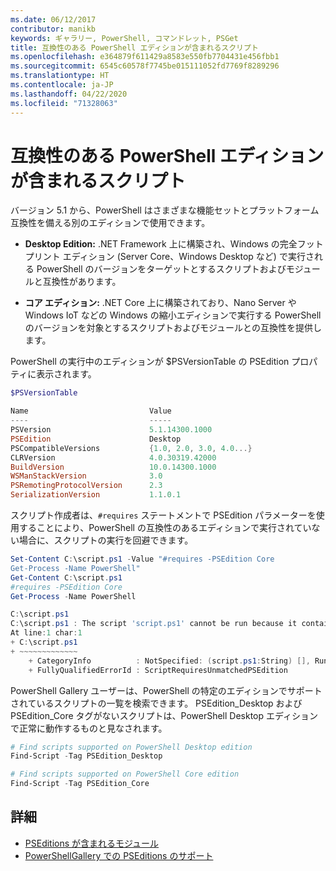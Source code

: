 ```yaml
---
ms.date: 06/12/2017
contributor: manikb
keywords: ギャラリー, PowerShell, コマンドレット, PSGet
title: 互換性のある PowerShell エディションが含まれるスクリプト
ms.openlocfilehash: e364879f611429a8583e550fb7704431e456fbb1
ms.sourcegitcommit: 6545c60578f7745be015111052fd7769f8289296
ms.translationtype: HT
ms.contentlocale: ja-JP
ms.lasthandoff: 04/22/2020
ms.locfileid: "71328063"
---
```

# <a name="script-with-compatible-powershell-editions"></a>互換性のある PowerShell エディションが含まれるスクリプト

バージョン 5.1 から、PowerShell はさまざまな機能セットとプラットフォーム互換性を備える別のエディションで使用できます。

- **Desktop Edition:** .NET Framework 上に構築され、Windows の完全フットプリント エディション (Server Core、Windows Desktop など) で実行される PowerShell のバージョンをターゲットとするスクリプトおよびモジュールと互換性があります。

- **コア エディション:** .NET Core 上に構築されており、Nano Server や Windows IoT などの Windows の縮小エディションで実行する PowerShell のバージョンを対象とするスクリプトおよびモジュールとの互換性を提供します。

PowerShell の実行中のエディションが $PSVersionTable の PSEdition プロパティに表示されます。

```powershell
$PSVersionTable

Name                           Value
----                           -----
PSVersion                      5.1.14300.1000
PSEdition                      Desktop
PSCompatibleVersions           {1.0, 2.0, 3.0, 4.0...}
CLRVersion                     4.0.30319.42000
BuildVersion                   10.0.14300.1000
WSManStackVersion              3.0
PSRemotingProtocolVersion      2.3
SerializationVersion           1.1.0.1
```

スクリプト作成者は、`#requires` ステートメントで PSEdition パラメーターを使用することにより、PowerShell の互換性のあるエディションで実行されていない場合に、スクリプトの実行を回避できます。

```powershell
Set-Content C:\script.ps1 -Value "#requires -PSEdition Core
Get-Process -Name PowerShell"
Get-Content C:\script.ps1
#requires -PSEdition Core
Get-Process -Name PowerShell

C:\script.ps1
C:\script.ps1 : The script 'script.ps1' cannot be run because it contained a "#requires" statement for PowerShell editions 'Core'. The edition of PowerShell that is required by the script does not match the currently running PowerShell Desktop edition.
At line:1 char:1
+ C:\script.ps1
+ ~~~~~~~~~~~~~
    + CategoryInfo          : NotSpecified: (script.ps1:String) [], RuntimeException
    + FullyQualifiedErrorId : ScriptRequiresUnmatchedPSEdition
```

PowerShell Gallery ユーザーは、PowerShell の特定のエディションでサポートされているスクリプトの一覧を検索できます。
PSEdition_Desktop および PSEdition_Core タグがないスクリプトは、PowerShell Desktop エディションで正常に動作するものと見なされます。

```powershell
# Find scripts supported on PowerShell Desktop edition
Find-Script -Tag PSEdition_Desktop

# Find scripts supported on PowerShell Core edition
Find-Script -Tag PSEdition_Core
```

## <a name="more-details"></a>詳細

- [PSEditions が含まれるモジュール](module-psedition-support.md)
- [PowerShellGallery での PSEditions のサポート](../how-to/finding-packages/searching-by-compatibility.md)
